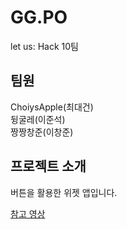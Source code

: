 # GG.PO

let us: Hack 10팀

## 팀원

ChoiysApple(최대건) <br/>
뒹굴레(이준석) <br/>
짱짱창준(이창준) <br/>

## 프로젝트 소개

버튼을 활용한 위젯 앱입니다.


[참고 영상](https://developer.apple.com/videos/play/wwdc2023/10028/)
